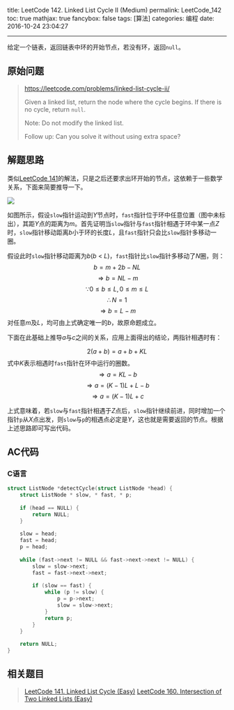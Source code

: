 title: LeetCode 142. Linked List Cycle II (Medium)
permalink: LeetCode_142
toc: true
mathjax: true
fancybox: false
tags: [算法]
categories: 编程
date: 2016-10-24 23:04:27

---

给定一个链表，返回链表中环的开始节点，若没有环，返回`null`。

<!--more-->

## 原始问题

> https://leetcode.com/problems/linked-list-cycle-ii/
>
> Given a linked list, return the node where the cycle begins. If there is no cycle, return `null`.
> 
> Note: Do not modify the linked list.
> 
> Follow up:
> Can you solve it without using extra space?


## 解题思路

类似[LeetCode 141](/2016/10/24/LeetCode_141/)的解法，只是之后还要求出环开始的节点，这依赖于一些数学关系，下面来简要推导一下。

![](http://gmf.shengnengjin.cn/05171805-64db9f059a1641e7afaf3dd8223c4fe7.jpg)

如图所示，假设`slow`指针运动到$Y$节点时，`fast`指针位于环中任意位置（图中未标出），其距$Y$点的距离为$m$。首先证明当`slow`指针与`fast`指针相遇于环中某一点$Z$时，`slow`指针移动距离$b$小于环的长度$L$，且`fast`指针只会比`slow`指针多移动一圈。

假设此时`slow`指针移动距离为$b$($b$ < $L$)，`fast`指针比`slow`指针多移动了$N$圈，则：
$$b=m+2b-NL$$
$$\Rightarrow b=NL-m$$
$$\because 0 \leqslant b \leqslant L, 0 \leqslant m \leqslant L$$
$$\therefore N = 1$$
$$\Rightarrow b=L-m$$
对任意$m$及$L$，均可由上式确定唯一的$b$，故原命题成立。

下面在此基础上推导$a$与$c$之间的关系，应用上面得出的结论，两指针相遇时有：

$$2(a+b)=a+b+KL$$
式中$K$表示相遇时`fast`指针在环中运行的圈数。
$$\Rightarrow a=KL-b$$
$$\Rightarrow a=(K-1)L+L-b$$
$$\Rightarrow a=(K-1)L+c$$

上式意味着，若`slow`与`fast`指针相遇于$Z$点后，`slow`指针继续前进，同时增加一个指针`p`从$X$点出发，则`slow`与`p`的相遇点必定是$Y$，这也就是需要返回的节点。根据上述思路即可写出代码。

## AC代码

### C语言

```C
struct ListNode *detectCycle(struct ListNode *head) {
    struct ListNode * slow, * fast, * p;
    
    if (head == NULL) {
        return NULL;
    }
    
    slow = head;
    fast = head;
    p = head;
    
    while (fast->next != NULL && fast->next->next != NULL) {
        slow = slow->next;
        fast = fast->next->next;
        
        if (slow == fast) {
            while (p != slow) {
                p = p->next;
                slow = slow->next;
            }
            return p;
        }
    }
    
    return NULL;
}
```

## 相关题目

> [LeetCode 141. Linked List Cycle (Easy)](/2016/10/24/LeetCode_141/)
> [LeetCode 160. Intersection of Two Linked Lists (Easy)](/2016/10/25/LeetCode_160/)
